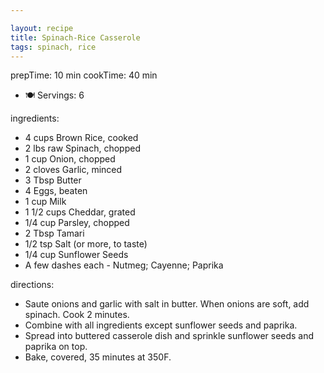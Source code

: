 ```yaml
---

layout: recipe
title: Spinach-Rice Casserole
tags: spinach, rice
---
```


prepTime: 10 min
cookTime: 40 min
- 🍽️ Servings: 6

ingredients:
- 4 cups Brown Rice, cooked
- 2 lbs raw Spinach, chopped
- 1 cup Onion, chopped
- 2 cloves Garlic, minced
- 3 Tbsp Butter
- 4 Eggs, beaten
- 1 cup Milk
- 1 1/2 cups Cheddar, grated
- 1/4 cup Parsley, chopped
- 2 Tbsp Tamari
- 1/2 tsp Salt (or more, to taste)
- 1/4 cup Sunflower Seeds
- A few dashes each - Nutmeg; Cayenne; Paprika

directions:
- Saute onions and garlic with salt in butter.  When onions are soft, add spinach. Cook 2 minutes.
- Combine with all ingredients except sunflower seeds and paprika.
- Spread into buttered casserole dish and sprinkle sunflower seeds and paprika on top.
- Bake, covered, 35 minutes at 350F.
